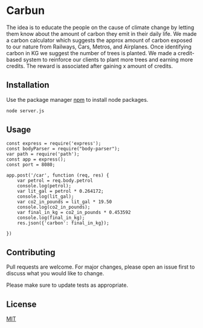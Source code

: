 # Carbun

The idea is to educate the people on the cause of climate change by letting them know about the amount of carbon they emit in their daily life. We made a carbon calculator which suggests the approx amount of carbon exposed to our nature from Railways, Cars, Metros, and Airplanes. Once identifying carbon in KG we suggest the number of trees is planted. 
We made a credit-based system to reinforce our clients to plant more trees and earning more credits. The reward is associated after gaining x amount of credits.

## Installation

Use the package manager [npm](https://nodejs.org/dist/v14.16.0/node-v14.16.0-linux-x64.tar.xz) to install node packages.

```bash
node server.js
```

## Usage

```node
const express = require('express');
const bodyParser = require("body-parser");
var path = require('path');
const app = express();
const port = 8080;

app.post('/car', function (req, res) {
	var petrol = req.body.petrol
	console.log(petrol);
	var lit_gal = petrol * 0.264172;
	console.log(lit_gal);
	var co2_in_pounds = lit_gal * 19.50
	console.log(co2_in_pounds);
	var final_in_kg = co2_in_pounds * 0.453592
	console.log(final_in_kg);
	res.json({'carbon': final_in_kg});

})
```

## Contributing
Pull requests are welcome. For major changes, please open an issue first to discuss what you would like to change.

Please make sure to update tests as appropriate.

## License
[MIT](https://choosealicense.com/licenses/mit/)